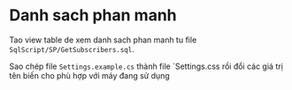 
# Danh sach phan manh
Tao view table de xem danh sach phan manh tu file `SqlScript/SP/GetSubscribers.sql`.


Sao chép file `Settings.example.cs` thành file `Settings.css  rồi đổi các giá trị tên biến cho phù hợp với máy đang sử dụng

